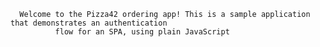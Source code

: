       Welcome to the Pizza42 ordering app! This is a sample application that demonstrates an authentication
              flow for an SPA, using plain JavaScript
